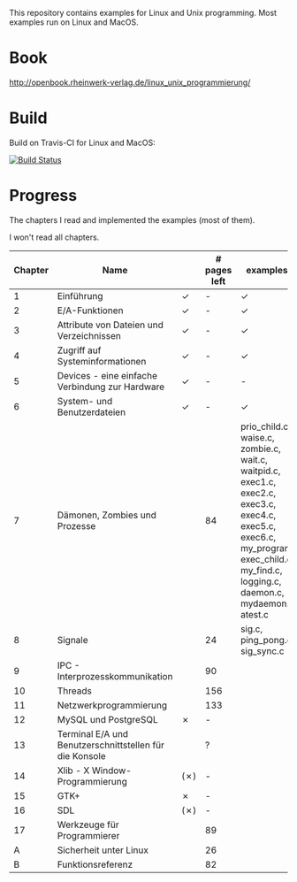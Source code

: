 This repository contains examples for Linux and Unix programming. Most examples run on Linux and MacOS.


# Book
http://openbook.rheinwerk-verlag.de/linux_unix_programmierung/


# Build
Build on Travis-CI for Linux and MacOS:

[![Build Status](https://travis-ci.org/LukasWoodtli/LinuxUnixDevelopment.svg?branch=master)](https://travis-ci.org/LukasWoodtli/LinuxUnixDevelopment)


# Progress

The chapters I read and implemented the examples (most of them).

I won't read all chapters.

| Chapter | Name                                               |   | # pages left | examples left |
|---------|----------------------------------------------------|---|--------------|---------------|
| 1  | Einführung                                              | ✓ |   -          |       ✓       |
| 2  | E/A-Funktionen                                          | ✓ |   -          |       ✓       |
| 3  | Attribute von Dateien und Verzeichnissen                | ✓ |   -          |       ✓       |
| 4  | Zugriff auf Systeminformationen                         | ✓ |   -          |       ✓       |
| 5  | Devices - eine einfache Verbindung zur Hardware         | ✓ |   -          |       -       |
| 6  | System- und Benutzerdateien                             | ✓ |   -          |       ✓       |
| 7  | Dämonen, Zombies und Prozesse                           |   |   84         | prio_child.c, waise.c, zombie.c, wait.c, waitpid.c, exec1.c, exec2.c, exec3.c, exec4.c, exec5.c, exec6.c, my_programm.c, exec_child.c, my_find.c, logging.c, daemon.c, mydaemon.c, atest.c |
| 8  | Signale                                                 |   |   24         | sig.c, ping_pong.c, sig_sync.c |
| 9  | IPC - Interprozesskommunikation                         |   |   90         |         |
| 10 | Threads                                                 |   |  156         |         |
| 11 | Netzwerkprogrammierung                                  |   |  133         |         |
| 12 | MySQL und PostgreSQL                                    | ✗ |   -          |         |
| 13 | Terminal E/A und Benutzerschnittstellen für die Konsole |   |   ?          |         |
| 14 | Xlib - X Window-Programmierung                          |(✗)|   -          |         |
| 15 | GTK+                                                    | ✗ |   -          |         |
| 16 | SDL                                                     |(✗)|   -          |         |
| 17 | Werkzeuge für Programmierer                             |   |   89         |         |
| A  | Sicherheit unter Linux                                  |   |   26         |         |
| B  | Funktionsreferenz                                       |   |   82         |         |

